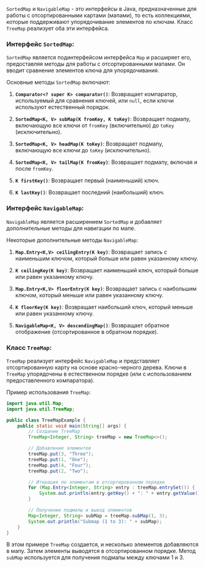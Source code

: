 `SortedMap` и `NavigableMap` - это интерфейсы в Java, предназначенные для работы с отсортированными картами (мапами), то есть коллекциями, которые поддерживают упорядочивание элементов по ключам. Класс `TreeMap` реализует оба эти интерфейса.

### Интерфейс `SortedMap`:

`SortedMap` является подинтерфейсом интерфейса `Map` и расширяет его, предоставляя методы для работы с отсортированными мапами. Он вводит сравнение элементов ключа для упорядочивания.

Основные методы `SortedMap` включают:

1. **`Comparator<? super K> comparator()`**: Возвращает компаратор, используемый для сравнения ключей, или `null`, если ключи используют естественный порядок.

2. **`SortedMap<K, V> subMap(K fromKey, K toKey)`**: Возвращает подмапу, включающую все ключи от `fromKey` (включительно) до `toKey` (исключительно).

3. **`SortedMap<K, V> headMap(K toKey)`**: Возвращает подмапу, включающую все ключи до `toKey` (исключительно).

4. **`SortedMap<K, V> tailMap(K fromKey)`**: Возвращает подмапу, включая и после `fromKey`.

5. **`K firstKey()`**: Возвращает первый (наименьший) ключ.

6. **`K lastKey()`**: Возвращает последний (наибольший) ключ.

### Интерфейс `NavigableMap`:

`NavigableMap` является расширением `SortedMap` и добавляет дополнительные методы для навигации по мапе.

Некоторые дополнительные методы `NavigableMap`:

1. **`Map.Entry<K,V> ceilingEntry(K key)`**: Возвращает запись с наименьшим ключом, который больше или равен указанному ключу.

2. **`K ceilingKey(K key)`**: Возвращает наименьший ключ, который больше или равен указанному ключу.

3. **`Map.Entry<K,V> floorEntry(K key)`**: Возвращает запись с наибольшим ключом, который меньше или равен указанному ключу.

4. **`K floorKey(K key)`**: Возвращает наибольший ключ, который меньше или равен указанному ключу.

5. **`NavigableMap<K, V> descendingMap()`**: Возвращает обратное отображение (отсортированное в обратном порядке).

### Класс `TreeMap`:

`TreeMap` реализует интерфейс `NavigableMap` и представляет отсортированную карту на основе красно-черного дерева. Ключи в `TreeMap` упорядочены в естественном порядке (или с использованием предоставленного компаратора).

Пример использования `TreeMap`:

```java
import java.util.Map;
import java.util.TreeMap;

public class TreeMapExample {
    public static void main(String[] args) {
        // Создание TreeMap
        TreeMap<Integer, String> treeMap = new TreeMap<>();

        // Добавление элементов
        treeMap.put(3, "Three");
        treeMap.put(1, "One");
        treeMap.put(4, "Four");
        treeMap.put(2, "Two");

        // Итерация по элементам в отсортированном порядке
        for (Map.Entry<Integer, String> entry : treeMap.entrySet()) {
            System.out.println(entry.getKey() + ": " + entry.getValue());
        }

        // Получение подмапы и вывод элементов
        Map<Integer, String> subMap = treeMap.subMap(1, 3);
        System.out.println("Submap (1 to 3): " + subMap);
    }
}
```

В этом примере `TreeMap` создается, и несколько элементов добавляются в мапу. Затем элементы выводятся в отсортированном порядке. Метод `subMap` используется для получения подмапы между ключами 1 и 3.